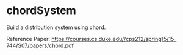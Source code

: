 # chordSystem
Build a distribution system using chord.

Reference Paper: https://courses.cs.duke.edu//cps212/spring15/15-744/S07/papers/chord.pdf
